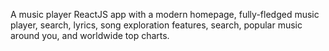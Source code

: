 A music player ReactJS app with a modern homepage, fully-fledged music player, search, lyrics, song exploration features, search, popular music around you, and worldwide top charts.
